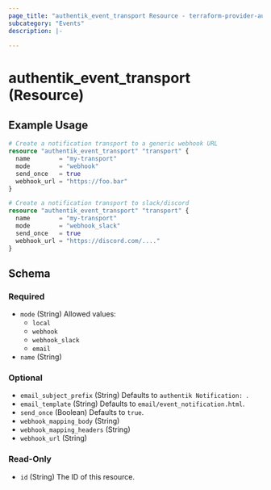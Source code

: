 ```yaml
---
page_title: "authentik_event_transport Resource - terraform-provider-authentik"
subcategory: "Events"
description: |-
  
---
```


# authentik_event_transport (Resource)



## Example Usage

```terraform
# Create a notification transport to a generic webhook URL
resource "authentik_event_transport" "transport" {
  name        = "my-transport"
  mode        = "webhook"
  send_once   = true
  webhook_url = "https://foo.bar"
}

# Create a notification transport to slack/discord
resource "authentik_event_transport" "transport" {
  name        = "my-transport"
  mode        = "webhook_slack"
  send_once   = true
  webhook_url = "https://discord.com/...."
}
```

<!-- schema generated by tfplugindocs -->
## Schema

### Required

- `mode` (String) Allowed values:
  - `local`
  - `webhook`
  - `webhook_slack`
  - `email`
- `name` (String)

### Optional

- `email_subject_prefix` (String) Defaults to `authentik Notification: `.
- `email_template` (String) Defaults to `email/event_notification.html`.
- `send_once` (Boolean) Defaults to `true`.
- `webhook_mapping_body` (String)
- `webhook_mapping_headers` (String)
- `webhook_url` (String)

### Read-Only

- `id` (String) The ID of this resource.
